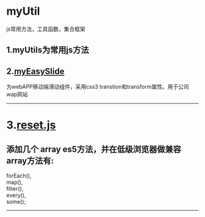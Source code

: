 # myUtil
js常用方法，工具函数，集合框架  

1.myUtils为常用js方法
--------
2.[myEasySlide](https://github.com/huanglp47/myUtil/tree/master/myEasySlide)  
-------
为webAPP移动端滑动组件，采用css3 transtion和transform属性。用于公司wap网站  


-------  
# 3.[reset.js](https://github.com/huanglp47/myUtil/blob/master/reset.js)
## 添加几个 array es5方法，并在低级浏览器做兼容 array方法有:  
forEach(),  
map(),   
filter(),  
every(),  
some();  

-------


